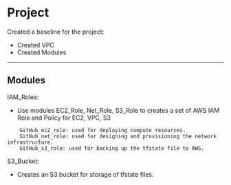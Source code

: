# Project
Created a baseline for the project:
- Created VPC
- Created Modules

--------
Modules
--------
IAM_Roles:
- Use modules EC2_Role, Net_Role, S3_Role to creates a set of AWS IAM Role and Policy for EC2, VPC, S3
```
    GitHub_ec2_role: used for deploying compute resources.
    GitHub_net_role: used for designing and provisioning the network infrastructure.
    GitHub_s3_role: used for backing up the tfstate file to AWS.
```
S3_Bucket:
- Creates an S3 bucket for storage of tfstate files.